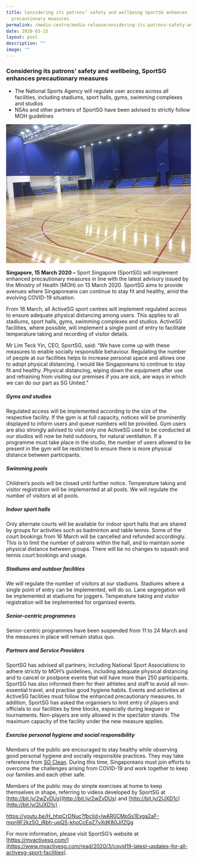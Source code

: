 ```yaml
---
title: Considering its patrons’ safety and wellbeing SportSG enhances
  precautionary measures
permalink: /media-centre/media-release/onsidering-its-patrons-safety-and-wellbeing-sportsg-enhances/
date: 2020-03-15
layout: post
description: ""
image: ""
---
```

### **Considering its patrons’ safety and wellbeing, SportSG enhances precautionary measures**

* The National Sports Agency will regulate user access across all facilities, including stadiums, sport halls, gyms, swimming complexes and studios
* NSAs and other partners of SportSG have been advised to strictly follow MOH guidelines

![](/images/Media%20Centre/Media%20Release/2020/March/heartbeatsportshall02.jpeg)

**Singapore, 15 March 2020 –** Sport Singapore (SportSG) will implement enhanced precautionary measures in line with the latest advisory issued by the Ministry of Health (MOH) on 13 March 2020. SportSG aims to provide avenues where Singaporeans can continue to stay fit and healthy, amid the evolving COVID-19 situation.

From 16 March, all ActiveSG sport centres will implement regulated access to ensure adequate physical distancing among users. This applies to all stadiums, sport halls, gyms, swimming complexes and studios. ActiveSG facilities, where possible, will implement a single point of entry to facilitate temperature taking and recording of visitor details.

Mr Lim Teck Yin, CEO, SportSG, said: “We have come up with these measures to enable socially responsible behaviour. Regulating the number of people at our facilities helps to increase personal space and allows one to adopt physical distancing. I would like Singaporeans to continue to stay fit and healthy. Physical distancing, wiping down the equipment after use and refraining from visiting our premises if you are sick, are ways in which we can do our part as SG United.”

##### **Gyms and studios**

Regulated access will be implemented according to the size of the respective facility. If the gym is at full capacity, notices will be prominently displayed to inform users and queue numbers will be provided. Gym users are also strongly advised to visit only one ActiveSG used to be conducted at our studios will now be held outdoors, for natural ventilation. If a programme must take place in the studio, the number of users allowed to be present in the gym will be restricted to ensure there is more physical distance between participants.

##### **Swimming pools**

Children’s pools will be closed until further notice. Temperature taking and visitor registration will be implemented at all pools. We will regulate the number of visitors at all pools.

##### **Indoor sport halls**

Only alternate courts will be available for indoor sport halls that are shared by groups for activities such as badminton and table tennis. Some of the court bookings from 16 March will be cancelled and refunded accordingly. This is to limit the number of patrons within the hall, and to maintain some physical distance between groups. There will be no changes to squash and tennis court bookings and usage.

##### **Stadiums and outdoor facilities**

We will regulate the number of visitors at our stadiums. Stadiums where a single point of entry can be implemented, will do so. Lane segregation will be implemented at stadiums for joggers. Temperature taking and visitor registration will be implemented for organised events.

##### **Senior-centric programmes**

Senior-centric programmes have been suspended from 11 to 24 March and the measures in place will remain status quo.

##### **Partners and Service Providers**

SportSG has advised all partners, including National Sport Associations to adhere strictly to MOH’s guidelines, including adequate physical distancing and to cancel or postpone events that will have more than 250 participants. SportSG has also informed them for their athletes and staff to avoid all non-essential travel, and practise good hygiene habits. Events and activities at ActiveSG facilities must follow the enhanced precautionary measures. In addition, SportSG has asked the organisers to limit entry of players and officials to our facilities by time blocks, especially during leagues or tournaments. Non-players are only allowed in the spectator stands. The maximum capacity of the facility under the new measure applies.

##### **Exercise personal hygiene and social responsibility**

Members of the public are encouraged to stay healthy while observing good personal hygiene and socially responsible practices. They may take reference from [SG Clean](https://www.gov.sg/article/sg-clean). During this time, Singaporeans must join efforts to overcome the challenges arising from COVID-19 and work together to keep our families and each other safe.

Members of the public may do simple exercises at home to keep themselves in shape, referring to videos developed by SportSG at [http://bit.ly/2wZvDUs](http://bit.ly/2wZvDUs) and [http://bit.ly/2IJXD1c](http://bit.ly/2IJXD1c) .

https://youtu.be/H_hhpCrDNuc?fbclid=IwAR0CMpSs1Exga2aF-mpn9F2kz5O_iRbh-upQS-khoCcEqZ7vXdK80JifZQg

For more information, please visit SportSG’s website at [https://myactivesg.com/](https://www.myactivesg.com/read/2020/3/covid19-latest-updates-for-all-activesg-sport-facilities).
